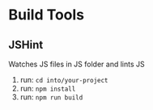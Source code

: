 # Build Tools

## JSHint

Watches JS files in JS folder and lints JS

1. run: `cd into/your-project`
2. run: `npm install`
3. run: `npm run build`